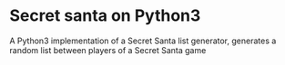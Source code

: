 # Secret santa on Python3
A Python3 implementation of a Secret Santa list generator, generates a random list between players of a Secret Santa game